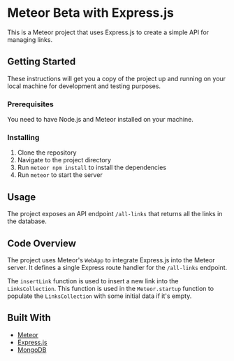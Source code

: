 # Meteor Beta with Express.js

This is a Meteor project that uses Express.js to create a simple API for managing links.

## Getting Started

These instructions will get you a copy of the project up and running on your local machine for development and testing purposes.

### Prerequisites

You need to have Node.js and Meteor installed on your machine.

### Installing

1. Clone the repository
2. Navigate to the project directory
3. Run `meteor npm install` to install the dependencies
4. Run `meteor` to start the server

## Usage

The project exposes an API endpoint `/all-links` that returns all the links in the database.

## Code Overview

The project uses Meteor's `WebApp` to integrate Express.js into the Meteor server. It defines a single Express route handler for the `/all-links` endpoint.

The `insertLink` function is used to insert a new link into the `LinksCollection`. This function is used in the `Meteor.startup` function to populate the `LinksCollection` with some initial data if it's empty.

## Built With

* [Meteor](https://www.meteor.com/)
* [Express.js](https://expressjs.com/)
* [MongoDB](https://www.mongodb.com/)
